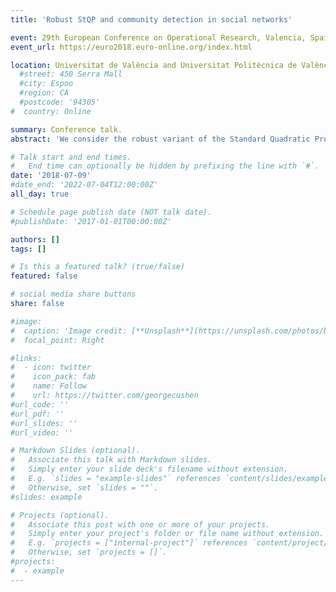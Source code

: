 ```yaml
---
title: 'Robust StQP and community detection in social networks'

event: 29th European Conference on Operational Research, Valencia, Spain, July 8-11, 2018
event_url: https://euro2018.euro-online.org/index.html

location: Universitat de València and Universitat Politècnica de València, València, Spain
  #street: 450 Serra Mall
  #city: Espoo
  #region: CA
  #postcode: '94305'
#  country: Online

summary: Conference talk.
abstract: 'We consider the robust variant of the Standard Quadratic Problem (RStQP), in which a (possibly indefinite) quadratic form is extremized over the standard simplex (which is considered certain), and the quadratic form is uncertain. The uncertain data realizations are assumed to lie in known uncertainty sets, which we model particularly by ellipsoids, polyhedra, and spectrahedra, more precisely, intersections of sub-cones of the copositive matrix cone. We show that the copositive relaxation gap of the RStQP equals the minimax gap under some mild assumptions for arbitrary uncertainty sets, and present conditions under which the RStQP reduces to a deterministic instance of an StQP. These conditions also ensure that the copositive RStQP relaxation is exact. A specific application is community detection in social networks based on profile similarity, for which a computational study is presented.'

# Talk start and end times.
#   End time can optionally be hidden by prefixing the line with `#`.
date: '2018-07-09'
#date_end: '2022-07-04T12:00:00Z'
all_day: true

# Schedule page publish date (NOT talk date).
#publishDate: '2017-01-01T00:00:00Z'

authors: []
tags: []

# Is this a featured talk? (true/false)
featured: false

# social media share buttons
share: false

#image:
#  caption: 'Image credit: [**Unsplash**](https://unsplash.com/photos/bzdhc5b3Bxs)'
#  focal_point: Right

#links:
#  - icon: twitter
#    icon_pack: fab
#    name: Follow
#    url: https://twitter.com/georgecushen
#url_code: ''
#url_pdf: ''
#url_slides: ''
#url_video: ''

# Markdown Slides (optional).
#   Associate this talk with Markdown slides.
#   Simply enter your slide deck's filename without extension.
#   E.g. `slides = "example-slides"` references `content/slides/example-slides.md`.
#   Otherwise, set `slides = ""`.
#slides: example

# Projects (optional).
#   Associate this post with one or more of your projects.
#   Simply enter your project's folder or file name without extension.
#   E.g. `projects = ["internal-project"]` references `content/project/deep-learning/index.md`.
#   Otherwise, set `projects = []`.
#projects:
#  - example
---
```


